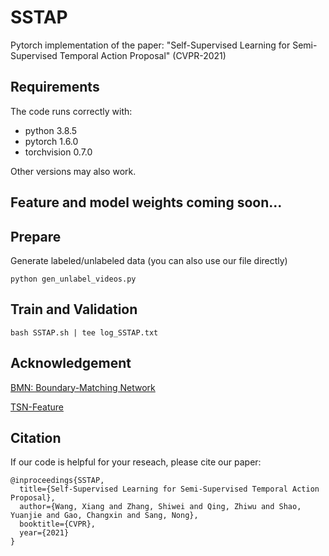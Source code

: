 # SSTAP
Pytorch implementation of the paper: "Self-Supervised Learning for Semi-Supervised Temporal Action Proposal" (CVPR-2021)

## Requirements
The code runs correctly with:

* python 3.8.5
* pytorch 1.6.0
* torchvision 0.7.0

Other versions may also work. 

## Feature and model weights coming soon...

## Prepare 
Generate labeled/unlabeled data (you can also use our file directly)
```
python gen_unlabel_videos.py
```

## Train and Validation
```
bash SSTAP.sh | tee log_SSTAP.txt
```

## Acknowledgement

[BMN: Boundary-Matching Network](https://github.com/JJBOY/BMN-Boundary-Matching-Network) 

[TSN-Feature](https://github.com/wzmsltw/BSN-boundary-sensitive-network)

## Citation
If our code is helpful for your reseach, please cite our paper:

```
@inproceedings{SSTAP,
  title={Self-Supervised Learning for Semi-Supervised Temporal Action Proposal},
  author={Wang, Xiang and Zhang, Shiwei and Qing, Zhiwu and Shao, Yuanjie and Gao, Changxin and Sang, Nong},
  booktitle={CVPR},
  year={2021}
}
```
